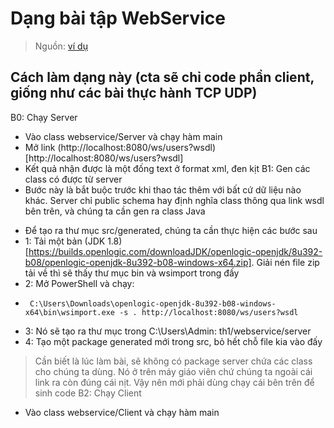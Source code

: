 # Dạng bài tập WebService
> Nguồn: [ví dụ](https://gpcoder.com/5615-java-web-services-jax-ws-soap/#Tao_Web_Service_va_tao_Client_truy_cap_Web_service_voi_JAX-WS_API)
## Cách làm dạng này (cta sẽ chỉ code phần client, giống như các bài thực hành TCP UDP)
B0: Chạy Server
- Vào class webservice/Server và chạy hàm main
- Mở link (http://localhost:8080/ws/users?wsdl)[http://localhost:8080/ws/users?wsdl]
- Kết quả nhận được là một đống text ở format xml, đen kịt
B1: Gen các class có được từ server
- Bước này là bắt buộc trước khi thao tác thêm với bất cứ dữ liệu nào khác. Server chỉ public schema hay định nghĩa class thông qua link wsdl bên trên, và chúng ta cần gen ra class Java
* Để tạo ra thư mục src/generated, chúng ta cần thực hiện các bước sau
* 1: Tải một bản (JDK 1.8)[https://builds.openlogic.com/downloadJDK/openlogic-openjdk/8u392-b08/openlogic-openjdk-8u392-b08-windows-x64.zip]. Giải nén file zip tải về thì sẽ thấy thư mục bin và wsimport trong đấy
* 2: Mở PowerShell và chạy:
*      C:\Users\Downloads\openlogic-openjdk-8u392-b08-windows-x64\bin\wsimport.exe -s . http://localhost:8080/ws/users?wsdl
* 3: Nó sẽ tạo ra thư mục trong C:\Users\Admin: th1/webservice/server
* 4: Tạo một package generated mới trong src, bỏ hết chỗ file kia vào đấy

> Cần biết là lúc làm bài, sẽ không có package server chứa các class cho chúng ta dùng. Nó ở trên máy giáo viên chứ chúng ta ngoài cái link ra còn đúng cái nịt. Vậy nên mới phải dùng chạy cái bên trên để sinh code
B2: Chạy Client
- Vào class webservice/Client và chạy hàm main